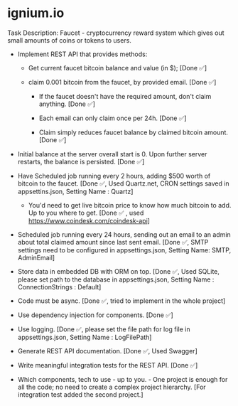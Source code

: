 # ignium.io 
Task Description: Faucet - cryptocurrency reward system which gives out small amounts of coins or tokens to users.

- Implement REST API that provides methods:

  - Get current faucet bitcoin balance and value (in $); [Done :white_check_mark:]

  - claim 0.001 bitcoin from the faucet, by provided email. [Done :white_check_mark:]

    - If the faucet doesn't have the required amount, don't claim anything. [Done :white_check_mark:]

    - Each email can only claim once per 24h. [Done :white_check_mark:]

    - Claim simply reduces faucet balance by claimed bitcoin amount. [Done :white_check_mark:]

- Initial balance at the server overall start is 0. Upon further server restarts, the balance is persisted. [Done :white_check_mark:]

- Have Scheduled job running every 2 hours, adding $500 worth of bitcoin to the faucet. [Done :white_check_mark:, Used Quartz.net, CRON settings saved in appsettins.json, Setting Name : Quartz]

  - You'd need to get live bitcoin price to know how much bitcoin to add. Up to you where to get. [Done :white_check_mark: , used https://www.coindesk.com/coindesk-api]

- Scheduled job running every 24 hours, sending out an email to an admin about total claimed amount since last sent email. [Done :white_check_mark:, SMTP settings need to be configured in appsettings.json, Setting Name: SMTP, AdminEmail]

- Store data in embedded DB with ORM on top. [Done :white_check_mark:, Used SQLite, please set path to the database in appsettings.json, Setting Name : ConnectionStrings : Default]

- Code must be async. [Done :white_check_mark:, tried to implement in the whole project]

- Use dependency injection for components. [Done :white_check_mark:] 
 
- Use logging. [Done :white_check_mark:, please set the file path for log file in appsettings.json, Setting Name : LogFilePath]

- Generate REST API documentation. [Done :white_check_mark:, Used Swagger]

- Write meaningful integration tests for the REST API. [Done :white_check_mark:]

- Which components, tech to use - up to you. - One project is enough for all the code; no need to create a complex project hierarchy. [For integration test added the second project.]
